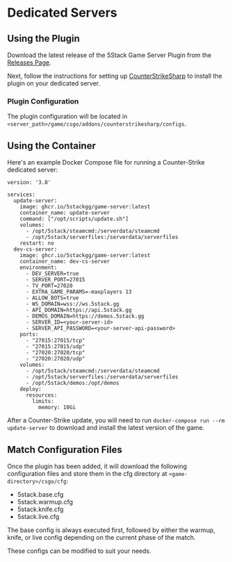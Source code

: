 # Dedicated Servers

## Using the Plugin

Download the latest release of the 5Stack Game Server Plugin from the [Releases Page](https://github.com/5stackgg/game-server/releases).

Next, follow the instructions for setting up [CounterStrikeSharp](https://docs.cssharp.dev/docs/guides/getting-started.html) to install the plugin on your dedicated server.

### Plugin Configuration

The plugin configuration will be located in `<server_path>/game/csgo/addons/counterstrikesharp/configs`.

## Using the Container

Here's an example Docker Compose file for running a Counter-Strike dedicated server:

```
version: '3.8'

services:
  update-server:
    image: ghcr.io/5stackgg/game-server:latest
    container_name: update-server
    command: ["/opt/scripts/update.sh"]
    volumes:
      - /opt/5stack/steamcmd:/serverdata/steamcmd
      - /opt/5stack/serverfiles:/serverdata/serverfiles
    restart: no
  dev-cs-server:
    image: ghcr.io/5stackgg/game-server:latest
    container_name: dev-cs-server
    environment:
      - DEV_SERVER=true
      - SERVER_PORT=27015
      - TV_PORT=27020
      - EXTRA_GAME_PARAMS=-maxplayers 13
      - ALLOW_BOTS=true
      - WS_DOMAIN=wss://ws.5stack.gg
      - API_DOMAIN=https://api.5stack.gg
      - DEMOS_DOMAIN=https://demos.5stack.gg
      - SERVER_ID=<your-server-id>
      - SERVER_API_PASSWORD=<your-server-api-password>
    ports:
      - "27015:27015/tcp"
      - "27015:27015/udp"
      - "27020:27020/tcp"
      - "27020:27020/udp"
    volumes:
      - /opt/5stack/steamcmd:/serverdata/steamcmd
      - /opt/5stack/serverfiles:/serverdata/serverfiles
      - /opt/5stack/demos:/opt/demos
    deploy:
      resources:
        limits:
          memory: 10Gi
```

After a Counter-Strike update, you will need to run `docker-compose run --rm update-server` to download and install the latest version of the game.

## Match Configuration Files

Once the plugin has been added, it will download the following configuration files and store them in the cfg directory at `<game-directory>/csgo/cfg`:

- 5stack.base.cfg
- 5stack.warmup.cfg
- 5stack.knife.cfg
- 5stack.live.cfg

The base config is always executed first, followed by either the warmup, knife, or live config depending on the current phase of the match.

These configs can be modified to suit your needs.
